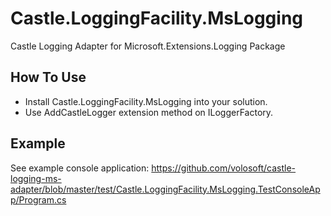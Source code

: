 # Castle.LoggingFacility.MsLogging
Castle Logging Adapter for Microsoft.Extensions.Logging Package

## How To Use

* Install Castle.LoggingFacility.MsLogging into your solution.
* Use AddCastleLogger extension method on ILoggerFactory.

## Example

See example console application: https://github.com/volosoft/castle-logging-ms-adapter/blob/master/test/Castle.LoggingFacility.MsLogging.TestConsoleApp/Program.cs
